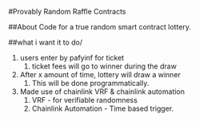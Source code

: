 #Provably Random Raffle Contracts

##About
Code for a true random smart contract lottery.

##what i want it to do/

1. users enter by pafyinf for ticket
   1. ticket fees will go to winner during the draw
2. After x amount of time, lottery will draw a winner
   1. This will be done programmatically.
3. Made use of chainlink VRF & chainlink automation
   1. VRF - for verifiable randomness
   2. Chainlink Automation - Time based trigger.
